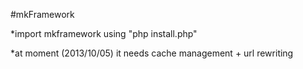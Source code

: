 #mkFramework

*import mkframework using "php install.php"

*at moment (2013/10/05) it needs cache management + url rewriting
